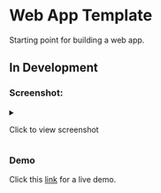 # Web App Template

Starting point for building a web app.

## In Development

### Screenshot:

<details>

![Screenshot](https://user-images.githubusercontent.com/80663955/185182628-9eb5b737-a23f-43c4-80b1-228f6d5e8a47.jpg)

<summary>

Click to view screenshot

</summary>

</details>

### Demo

Click this [link](https://phobiacide.github.io/web-app-template/) for a live demo.
